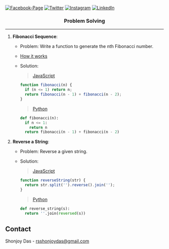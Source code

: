 [![Facebook-Page][facebook-shield]][facebook-url]
[![Twitter][twitter-shield]][twitter-url]
[![Instagram][instagram-shield]][instagram-url]
[![LinkedIn][linkedin-shield]][linkedin-url]

<p align="center">
  <h3 align="center">Problem Solving</h3>
</p>

---

1. **Fibonacci Sequence**:

   - Problem: Write a function to generate the nth Fibonacci number.
   - [How it works](./how-it-work/fibonacci.md)
   - Solution:

     > [JavaScript](https://replit.com/@rsshonjoydas/Fibonacci-Sequence-JavaScript)

     ```javascript
     function fibonacci(n) {
       if (n <= 1) return n;
       return fibonacci(n - 1) + fibonacci(n - 2);
     }
     ```

     > [Python](https://replit.com/@rsshonjoydas/Fibonacci-Sequence-Python)

     ```python
     def fibonacci(n):
       if n <= 1:
         return n
       return fibonacci(n - 1) + fibonacci(n - 2)
     ```

2. **Reverse a String**:

   - Problem: Reverse a given string.
   - Solution:

     > [JavaScript](https://replit.com/@rsshonjoydas/Reverse-a-String-JavaScript)

     ```javascript
     function reverseString(str) {
       return str.split('').reverse().join('');
     }
     ```

     > [Python](https://replit.com/@rsshonjoydas/Reverse-a-String-Python)

     ```python
     def reverse_string(s):
       return ''.join(reversed(s))
     ```

<!-- CONTACT -->

## Contact

Shonjoy Das - [rsshonjoydas@gmail.com](mailto:rsshonjoydas@gmail.com)

<!-- MARKDOWN LINKS & IMAGES -->

[facebook-shield]: https://img.shields.io/badge/-Facebook-black.svg?style=flat-square&logo=facebook&color=555&logoColor
[facebook-url]: https://facebook.com/rsshonjoydas
[twitter-shield]: https://img.shields.io/badge/-Twitter-black.svg?style=flat-square&logo=twitter&color=555&logoColor
[twitter-url]: https://twitter.com/rsshonjoydas
[instagram-shield]: https://img.shields.io/badge/-Instagram-black.svg?style=flat-square&logo=instagram&color=555&logoColor
[instagram-url]: https://instagram.com/rsshonjoydas
[linkedin-shield]: https://img.shields.io/badge/-LinkedIn-black.svg?style=flat-square&logo=linkedin&colorB
[linkedin-url]: https://linkedin.com/in/rsshonjoydas
